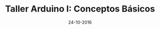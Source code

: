 ---
title: Taller Arduino I&#58; Conceptos Básicos
speaker: Manuel Peña Fernández
bio: Graduado en Ingeniería Electrónica Industrial y Automática por la Universidad Carlos III de Madrid. Actualmente cursando un Máster en Electrónica. Entusiasta de las nuevas tecnologías y defensor de la libre transmisión del conocimiento para el desarrollo humano.
date: 24-10-2016
time: 12:00-14:00
link: https://github.com/roboticslab-uc3m/textiles
description: Decídete a dar el paso para iniciarte en el mundo de Arduino. En este taller te enseñaremos a utilizar la IDE para realizar tu primer programa en C con nosotros. Aprenderás a mover servos, leer sensores, o controlar LEDs. Pero este taller es solo un punto de partida&#58; también conocerás las distintas placas que existen actualmente así como los principales recursos de autoaprendizaje para seguir avanzando en este mundillo por tu cuenta.

requirements: Para este taller se requieren nociones básicas de C y ordenador portátil con [Arduino IDE](https://www.arduino.cc/en/Main/Software) instalado.

---